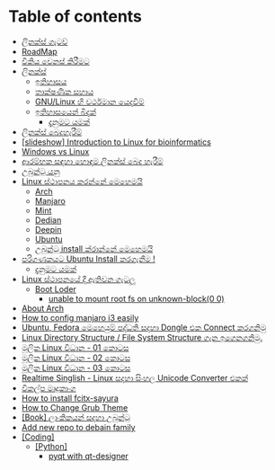 # Table of contents

* [ලිනක්ස් ගැටව්](README.md)
* [RoadMap](todo.md)
* [විකිය වෙනස් කිරීමට](how-to-contribute.md)
* [ලිනක්ස්](undefined/README.md)
  * [ඉතිහාසය](undefined/undefined.md)
  * [තාක්ෂණික සහාය](undefined/undefined-1.md)
  * [GNU/Linux හි වර්ථමාන යෙදවීම්](undefined/gnu-linux.md)
  * [ඉතිහාසයෙන් බිදක්](undefined/undefined-2/README.md)
    * [දැනුමට යමක්](undefined/undefined-2/undefined.md)
* [ලිනක්ස් බෙදාහැරීම්](undefined-1.md)
* [\[slideshow\] Introduction to Linux for bioinformatics](slideshow.md)
* [Windows vs Linux](windows-vs-linux.md)
* [ආරම්භක සඳහා හොඳම ලිනක්ස් බෙදා හැරීම්](undefined-2.md)
* [උබුන්ටු යනු](undefined-3.md)
* [Linux ස්ථාපනය කරන්නේ මෙහෙමයි](linux/README.md)
  * [Arch](linux/arch.md)
  * [Manjaro](linux/manjaro.md)
  * [Mint](linux/mint.md)
  * [Dedian](linux/dedian.md)
  * [Deepin](linux/deepin.md)
  * [Ubuntu](linux/ubuntu.md)
  * [උබුන්ටු install ක්රාන්නේ මෙහෙමයි](linux/untitled.md)
* [පරිගණකයට Ubuntu Install කරගැනීම !](ubuntu-install/README.md)
  * [දැනුමට යමක්](ubuntu-install/undefined.md)
* [Linux ස්ථාපනයේ දී ඇතිවන ගැටලූ](linux-1/README.md)
  * [Boot Loder](linux-1/boot-loder/README.md)
    * [unable to mount root fs on unknown-block\(0 0\)](linux-1/boot-loder/unable-to-mount-root-fs-on-unknown-block-0-0.md)
* [About Arch](about-arch.md)
* [How to config manjaro i3 easily](how-to-config-manjaro-i3-easily.md)
* [Ubuntu, Fedora මෙහෙයුම් පද්ධති සදහා Dongle එක Connect කරගනිමු](ubuntu-fedora-dongle-connect.md)
* [Linux Directory Structure / File System Structure ගැන ඉගෙනගනිමු.](linux-directory-structure-file-system-structure-..md)
* [මූලික Linux විධාන - 01 කොටස](linux-01.md)
* [මූලික Linux විධාන - 02 කොටස](linux-02.md)
* [මූලික Linux විධාන - 03 කොටස](linux-03.md)
* [Realtime Singlish - Linux සදහා සිංහල Unicode Converter එකක්](realtime-singlish-linux-unicode-converter.md)
* [විකල්ප මෘදුකාංග](undefined-4.md)
* [How to install fcitx-sayura](how-to-install-fcitx-sayura.md)
* [How to Change Grub Theme](how-to-change-grub-theme.md)
* [\[Book\] ලාංකිකයන් සදහා උබුන්ටු](more-infor.md)
* [Add new repo to debain family](add-new-repo-to-debain-family.md)
* [\[Coding\]](coding/README.md)
  * [\[Python\]](coding/python/README.md)
    * [pyqt with qt-designer](coding/python/pyqt-getting-started-with-pyqt-and-qt-designer.md)

